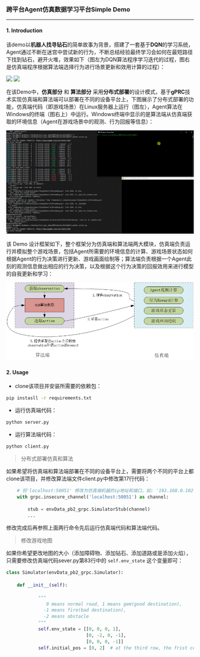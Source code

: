 ### 跨平台Agent仿真数据学习平台Simple Demo

---

#### 1. Introduction

该demo以**机器人找寻钻石**的简单故事为背景，搭建了一套基于**DQN**的学习系统，Agent通过不断在迷宫中尝试新的行为，不断总结经验最终学习会如何在最短路径下找到钻石，避开火堆，效果如下（图左为DQN算法程序学习迭代的过程，图右是仿真端程序根据算法端选择行为进行场景更新和效用计算的过程）：

<img src="imgs/3x3.gif">

<img src="imgs/3x4.gif">



在该Demo中，**仿真部分** 和 **算法部分** 采用**分布式部署**的设计模式，基于**gPRC**技术实现仿真端和算法端可以部署在不同的设备平台上，下图展示了分布式部署的功能，仿真端代码（即游戏场景）在Linux服务器上运行（图左），Agent算法在Windows的终端（图右上）中运行。Windows终端中显示的是算法端从仿真端获取的环境信息（Agent在游戏场景中的观测、行为回报等信息）：

<img src="imgs/cross_platform.gif">

该 Demo 设计框架如下，整个框架分为仿真端和算法端两大模块，仿真端负责运行并模拟整个游戏场景，包括Agent所需要的环境信息的计算、游戏场景状态如何根据Agent的行为决策进行更新、游戏画面绘制等；算法端负责根据一个Agent此刻的观测信息做出相应的行为决策，以及根据这个行为决策的回报效用来进行模型的自我更新和学习：

<img src="imgs/structure.png" width=700>

#### 2. Usage

* clone该项目并安装所需要的依赖包：

```bash
pip instasll -r requirements.txt
```

* 运行仿真端代码：

````bash
python server.py
````

* 运行算法端代码：

````bash
python client.py
````

> 分布式部署仿真和算法

如果希望将仿真端和算法端部署在不同的设备平台上，需要将两个不同的平台上都clone该项目，并修改算法端文件client.py中修改第17行代码：

```python
 	# 将'localhost:50051' 修改为仿真端机器的ip地址和端口，如: '192.168.0.102:50051'
    with grpc.insecure_channel('localhost:50051') as channel: 
        
        stub = envData_pb2_grpc.SimulatorStub(channel)
        ...
```

修改完成后再参照上面两行命令先后运行仿真端代码和算法端代码。

> 修改游戏地图

如果你希望更改地图的大小（添加障碍物、添加钻石、添加道路或是添加火焰），只需要修改仿真端代码sever.py第83行中的 `self.env_state` 这个变量即可：

````python
class Simulator(envData_pb2_grpc.Simulator):
    
    def __init__(self):

            """
               0 means normal road, 1 means gem(good destination), 
              -1 means fire(bad destination), 
              -2 means obstacle
            """
            self.env_state = [[0, 0, 0, 1],
                              [0, -2, 0, -1],
                              [0, 0, 0, -1]]
            self.initial_pos = [0, 2]  # at the third row, the frist column
````

